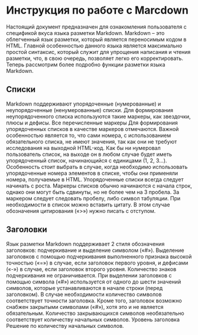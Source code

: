 # Инструкция по работе с Marcdown

Настоящий документ предназначен для ознакомления пользователя с спецификой вкуса языка разметки Markdown. Markdown – это облегченный язык разметки, который является переносимым кодом в HTML. Главной особенностью данного языка является максимально простой синтаксис, который служит для упрощения написания и чтения разметки, что, в свою очередь, позволяет легко его корректировать. Теперь рассмотрим более подробно функции разметки языка Markdown.

## Списки

Markdown поддерживают упорядоченные (нумерованные) и неупорядоченные (ненумерованные) списки. Для формирования неупорядоченного списка используются такие маркеры, как звездочки, плюсы и дефисы. Все перечисленные маркеры Для формирования упорядоченных списков в качестве маркеров отмечаются. Важной особенностью является то, что сами номера, с использованием обязательного списка, не имеют значения, так как они не требуют исследования на выходной HTML-код. Как бы ни нумеровал пользователь список, на выходе он в любом случае будет иметь упорядоченный список, начинающийся с единицами (1, 2, 3…). Особенность стоит выбрать в случае, когда необходимо использовать упорядоченные номера элементов в списке, чтобы они применяли номера, получаемые в HTML. Упорядоченные списки всегда следует начинать с роста. Маркеры списков обычно начинаются с начала строк, однако они могут быть сдвинуты, но не более чем на 3 пробела. За маркером следует следовать пробелу, либо символ табуляции. При необходимости в список можно вставить цитату. В этом случае обозначения цитирования («>») нужно писать с отступом.

## Заголовки

Язык разметки Markdown поддерживает 2 стиля обозначения заголовков: подчеркивание и выделение символом («#»). Выделение заголовков с помощью подчеркивания выполненного признака высокой точностью («=») в случае, если заголовок первого уровня, и дефисами («-») в случае, если заголовок второго уровня. Количество знаков подчеркивания не ограничивается. При выделении заголовков с помощью символа («#») используется от одного до шести значений символов, которые устанавливаются в начале строки (перед заголовком). В случае необходимости количество символов соответствует точности заголовка. Кроме того, заголовок возможно снабжен закрытыми символами («#»), хотя это и не является обязательным. Количество закрывающихся символов необязательно соответствует количеству начальных символов. Уровень заголовка Решение по количеству начальных символов.